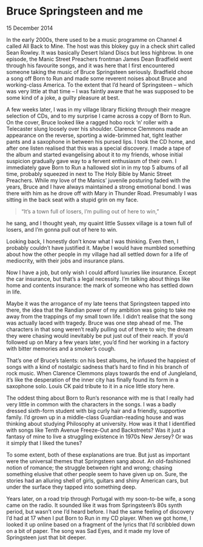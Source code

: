 # Bruce Springsteen and me

15 December 2014

In the early 2000s, there used to be a music programme on Channel 4 called All Back to Mine. The host was this blokey guy in a check shirt called Sean Rowley. It was basically Desert Island Discs but less highbrow. In one episode, the Manic Street Preachers frontman James Dean Bradfield went through his favourite songs, and it was here that I first encountered someone taking the music of Bruce Springsteen seriously. Bradfield chose a song off Born to Run and made some reverent noises about Bruce and working-class America. To the extent that I’d heard of Springsteen – which was very little at that time – I was faintly aware that he was supposed to be some kind of a joke, a guilty pleasure at best.

A few weeks later, I was in my village library flicking through their meagre selection of CDs, and to my surprise I came across a copy of Born to Run. On the cover, Bruce looked like a ragged hobo rock ‘n’ roller with a Telecaster slung loosely over his shoulder. Clarence Clemmons made an appearance on the reverse, sporting a wide-brimmed hat, tight leather pants and a saxophone in between his pursed lips. I took the CD home, and after one listen realised that this was a special discovery. I made a tape of the album and started evangelising about it to my friends, whose initial suspicion gradually gave way to a fervent enthusiasm of their own. I immediately gave Born to Run a hallowed slot in in my top 5 albums of all time, probably squeezed in next to The Holy Bible by Manic Street Preachers. While my love of the Manics’ juvenile posturing faded with the years, Bruce and I have always maintained a strong emotional bond. I was there with him as he drove off with Mary in Thunder Road. Presumably I was sitting in the back seat with a stupid grin on my face.

> “It’s a town full of losers, I’m pulling out of here to win,”

he sang, and I thought yeah, my quaint little Sussex village is a town full of losers, and I’m gonna pull out of here to win.

Looking back, I honestly don’t know what I was thinking. Even then, I probably couldn’t have justified it. Maybe I would have mumbled something about how the other people in my village had all settled down for a life of mediocrity, with their jobs and insurance plans.

Now I have a job, but only wish I could afford luxuries like insurance. Except the car insurance, but that’s a legal necessity. I’m talking about things like home and contents insurance: the mark of someone who has settled down in life.

Maybe it was the arrogance of my late teens that Springsteen tapped into there, the idea that the Randian power of my ambition was going to take me away from the trappings of my small town life. I didn’t realise that the song was actually laced with tragedy. Bruce was one step ahead of me. The characters in that song weren’t really pulling out of there to win; the dream they were chasing would inevitably be put just out of their reach. If you’d followed up on Mary a few years later, you’d find her working in a factory with bitter memories and a smoker’s cough.

That’s one of Bruce’s talents: on his best albums, he infused the happiest of songs with a kind of nostalgic sadness that’s hard to find in his branch of rock music. When Clarence Clemmons plays towards the end of Jungleland, it’s like the desperation of the inner city has finally found its form in a saxophone solo. Louis CK paid tribute to it in a nice little story here.

The oddest thing about Born to Run‘s resonance with me is that I really had very little in common with the characters in the songs. I was a badly dressed sixth-form student with big curly hair and a friendly, supportive family. I’d grown up in a middle-class Guardian-reading house and was thinking about studying Philosophy at university. How was it that I identified with songs like Tenth Avenue Freeze-Out and Backstreets? Was it just a fantasy of mine to live a struggling existence in 1970s New Jersey? Or was it simply that I liked the tunes?

To some extent, both of these explanations are true. But just as important were the universal themes that Springsteen sang about. An old-fashioned notion of romance; the struggle between right and wrong; chasing something elusive that other people seem to have given up on. Sure, the stories had an alluring shell of girls, guitars and shiny American cars, but under the surface they tapped into something deep.

Years later, on a road trip through Portugal with my soon-to-be wife, a song came on the radio. It sounded like it was from Springsteen’s 80s synth period, but wasn’t one I’d heard before. I had the same feeling of discovery I’d had at 17 when I put Born to Run in my CD player. When we got home, I looked it up online based on a fragment of the lyrics that I’d scribbled down on a bit of paper. The song was Sad Eyes, and it made my love of Springsteen just that bit deeper.